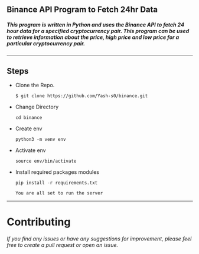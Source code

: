 ## Binance API Program to Fetch 24hr Data

##### This program is written in Python and uses the Binance API to fetch 24 hour data for a specified cryptocurrency pair. This program can be used to retrieve information about the price, high price and low price for a particular cryptocurrency pair.
_____
## Steps

- Clone the Repo.
    ```
    $ git clone https://github.com/Yash-s0/binance.git
    ```
- Change Directory
    ```
    cd binance
    ```
- Create env
    ```
    python3 -m venv env
    ```
- Activate env
    ```
    source env/bin/activate
    ```
- Install required packages modules
    ``` 
    pip install -r requirements.txt
    ```
    `You are all set to run the server`


___
    
# Contributing

###### If you find any issues or have any suggestions for improvement, please feel free to create a pull request or open an issue.
    